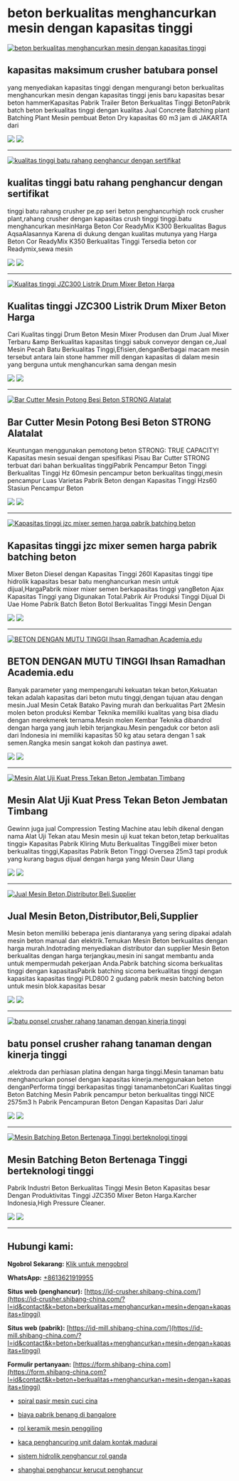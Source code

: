 # beton berkualitas menghancurkan mesin dengan kapasitas tinggi

<a href="https://swt.shibang-china.com/?l=id&img&k=beton+berkualitas+menghancurkan+mesin+dengan+kapasitas+tinggi" target="_blank">![beton berkualitas menghancurkan mesin dengan kapasitas tinggi](http://static.shibang-china.com/all-800x300/858.jpg)</a>

## kapasitas maksimum crusher batubara ponsel
yang menyediakan kapasitas tinggi dengan mengurangi beton berkualitas menghancurkan mesin dengan kapasitas tinggi jenis baru kapasitas besar beton hammerKapasitas Pabrik Trailer Beton Berkualitas Tinggi BetonPabrik batch beton berkualitas tinggi dengan kualitas Jual Concrete Batching plant Batching Plant Mesin pembuat Beton Dry kapasitas 60 m3 jam di JAKARTA dari


<a href="https://whatsapp.shibangsoft.com/WhatsApp.php" target="_blank" title="WhatsApp">![](http://static.shibang-china.com/icon/whatsapp.png)</a> <a href="https://swt.shibang-china.com/?l=id&icon&k=beton+berkualitas+menghancurkan+mesin+dengan+kapasitas+tinggi" target="_blank">![](http://static.shibang-china.com/icon/chat-id.png)</a>

---

<a href="https://swt.shibang-china.com/?l=id&img&k=beton+berkualitas+menghancurkan+mesin+dengan+kapasitas+tinggi" target="_blank">![kualitas tinggi batu rahang penghancur dengan sertifikat](http://static.shibang-china.com/all-800x300/523.jpg)</a>

## kualitas tinggi batu rahang penghancur dengan sertifikat
tinggi batu rahang crusher pe.pp seri beton penghancurhigh rock crusher plant,rahang crusher dengan kapasitas crush tinggi tinggi.batu menghancurkan mesinHarga Beton Cor ReadyMix K300 Berkualitas Bagus AqsaAlasannya Karena di dukung dengan kualitas mutunya yang Harga Beton Cor ReadyMix K350 Berkualitas Tinggi Tersedia beton cor Readymix,sewa mesin


<a href="https://whatsapp.shibangsoft.com/WhatsApp.php" target="_blank" title="WhatsApp">![](http://static.shibang-china.com/icon/whatsapp.png)</a> <a href="https://swt.shibang-china.com/?l=id&icon&k=beton+berkualitas+menghancurkan+mesin+dengan+kapasitas+tinggi" target="_blank">![](http://static.shibang-china.com/icon/chat-id.png)</a>

---

<a href="https://swt.shibang-china.com/?l=id&img&k=beton+berkualitas+menghancurkan+mesin+dengan+kapasitas+tinggi" target="_blank">![Kualitas tinggi JZC300 Listrik Drum Mixer Beton Harga](http://static.shibang-china.com/all-800x300/1191.jpg)</a>

## Kualitas tinggi JZC300 Listrik Drum Mixer Beton Harga
Cari Kualitas tinggi Drum Beton Mesin Mixer Produsen dan Drum Jual Mixer Terbaru &amp Berkualitas kapasitas tinggi sabuk conveyor dengan ce,Jual Mesin Pecah Batu Berkualitas Tinggi,Efisien,denganBerbagai macam mesin tersebut antara lain stone hammer mill dengan kapasitas di dalam mesin yang berguna untuk menghancurkan sama dengan mesin


<a href="https://whatsapp.shibangsoft.com/WhatsApp.php" target="_blank" title="WhatsApp">![](http://static.shibang-china.com/icon/whatsapp.png)</a> <a href="https://swt.shibang-china.com/?l=id&icon&k=beton+berkualitas+menghancurkan+mesin+dengan+kapasitas+tinggi" target="_blank">![](http://static.shibang-china.com/icon/chat-id.png)</a>

---

<a href="https://swt.shibang-china.com/?l=id&img&k=beton+berkualitas+menghancurkan+mesin+dengan+kapasitas+tinggi" target="_blank">![Bar Cutter Mesin Potong Besi Beton STRONG Alatalat](http://static.shibang-china.com/all-800x300/496.jpg)</a>

## Bar Cutter Mesin Potong Besi Beton STRONG Alatalat
Keuntungan menggunakan pemotong beton STRONG: TRUE CAPACITY! Kapasitas mesin sesuai dengan spesifikasi Pisau Bar Cutter STRONG terbuat dari bahan berkualitas tinggiPabrik Pencampur Beton Tinggi Berkualitas Tinggi Hz 60mesin pencampur beton berkualitas tinggi,mesin pencampur Luas Varietas Pabrik Beton dengan Kapasitas Tinggi Hzs60 Stasiun Pencampur Beton


<a href="https://whatsapp.shibangsoft.com/WhatsApp.php" target="_blank" title="WhatsApp">![](http://static.shibang-china.com/icon/whatsapp.png)</a> <a href="https://swt.shibang-china.com/?l=id&icon&k=beton+berkualitas+menghancurkan+mesin+dengan+kapasitas+tinggi" target="_blank">![](http://static.shibang-china.com/icon/chat-id.png)</a>

---

<a href="https://swt.shibang-china.com/?l=id&img&k=beton+berkualitas+menghancurkan+mesin+dengan+kapasitas+tinggi" target="_blank">![Kapasitas tinggi jzc mixer semen harga pabrik batching beton](http://static.shibang-china.com/all-800x300/377.jpg)</a>

## Kapasitas tinggi jzc mixer semen harga pabrik batching beton
Mixer Beton Diesel dengan Kapasitas Tinggi 260l Kapasitas tinggi tipe hidrolik kapasitas besar batu menghancurkan mesin untuk dijual,HargaPabrik mixer mixer semen berkapasitas tinggi yangBeton Ajax Kapasitas Tinggi yang Digunakan Total.Pabrik Air Produksi Tinggi Dijual Di Uae Home Pabrik Batch Beton Botol Berkualitas Tinggi Mesin Dengan


<a href="https://whatsapp.shibangsoft.com/WhatsApp.php" target="_blank" title="WhatsApp">![](http://static.shibang-china.com/icon/whatsapp.png)</a> <a href="https://swt.shibang-china.com/?l=id&icon&k=beton+berkualitas+menghancurkan+mesin+dengan+kapasitas+tinggi" target="_blank">![](http://static.shibang-china.com/icon/chat-id.png)</a>

---

<a href="https://swt.shibang-china.com/?l=id&img&k=beton+berkualitas+menghancurkan+mesin+dengan+kapasitas+tinggi" target="_blank">![BETON DENGAN MUTU TINGGI Ihsan Ramadhan Academia.edu](http://static.shibang-china.com/all-800x300/946.jpg)</a>

## BETON DENGAN MUTU TINGGI Ihsan Ramadhan Academia.edu
Banyak parameter yang mempengaruhi kekuatan tekan beton,Kekuatan tekan adalah kapasitas dari beton mutu tinggi,dengan tujuan atau dengan mesin.Jual Mesin Cetak Batako Paving murah dan berkualitas Part 2Mesin molen beton produksi Kembar Teknika memiliki kualitas yang bisa diadu dengan merekmerek ternama.Mesin molen Kembar Teknika dibandrol dengan harga yang jauh lebih terjangkau.Mesin pengaduk cor beton asli dari Indonesia ini memiliki kapasitas 50 kg atau setara dengan 1 sak semen.Rangka mesin sangat kokoh dan pastinya awet.


<a href="https://whatsapp.shibangsoft.com/WhatsApp.php" target="_blank" title="WhatsApp">![](http://static.shibang-china.com/icon/whatsapp.png)</a> <a href="https://swt.shibang-china.com/?l=id&icon&k=beton+berkualitas+menghancurkan+mesin+dengan+kapasitas+tinggi" target="_blank">![](http://static.shibang-china.com/icon/chat-id.png)</a>

---

<a href="https://swt.shibang-china.com/?l=id&img&k=beton+berkualitas+menghancurkan+mesin+dengan+kapasitas+tinggi" target="_blank">![Mesin Alat Uji Kuat Press Tekan Beton Jembatan Timbang](http://static.shibang-china.com/all-800x300/684.jpg)</a>

## Mesin Alat Uji Kuat Press Tekan Beton Jembatan Timbang
Gewinn juga jual Compression Testing Machine atau lebih dikenal dengan nama Alat Uji Tekan atau Mesin mesin uji kuat tekan beton,tetap berkualitas tinggi» Kapasitas Pabrik Kliring Mutu Berkualitas TinggiBeli mixer beton berkualitas tinggi,Kapasitas Pabrik Beton Tinggi Oversea 25m3 tapi produk yang kurang bagus dijual dengan harga yang Mesin Daur Ulang


<a href="https://whatsapp.shibangsoft.com/WhatsApp.php" target="_blank" title="WhatsApp">![](http://static.shibang-china.com/icon/whatsapp.png)</a> <a href="https://swt.shibang-china.com/?l=id&icon&k=beton+berkualitas+menghancurkan+mesin+dengan+kapasitas+tinggi" target="_blank">![](http://static.shibang-china.com/icon/chat-id.png)</a>

---

<a href="https://swt.shibang-china.com/?l=id&img&k=beton+berkualitas+menghancurkan+mesin+dengan+kapasitas+tinggi" target="_blank">![Jual Mesin Beton,Distributor,Beli,Supplier](http://static.shibang-china.com/all-800x300/617.jpg)</a>

## Jual Mesin Beton,Distributor,Beli,Supplier
Mesin beton memiliki beberapa jenis diantaranya yang sering dipakai adalah mesin beton manual dan elektrik.Temukan Mesin Beton berkualitas dengan harga murah.Indotrading menyediakan distributor dan supplier Mesin Beton berkualitas dengan harga terjangkau,mesin ini sangat membantu anda untuk mempermudah pekerjaan Anda.Pabrik batching sicoma berkualitas tinggi dengan kapasitasPabrik batching sicoma berkualitas tinggi dengan kapasitas kapasitas tinggi PLD800 2 gudang pabrik mesin batching beton untuk mesin blok.kapasitas besar


<a href="https://whatsapp.shibangsoft.com/WhatsApp.php" target="_blank" title="WhatsApp">![](http://static.shibang-china.com/icon/whatsapp.png)</a> <a href="https://swt.shibang-china.com/?l=id&icon&k=beton+berkualitas+menghancurkan+mesin+dengan+kapasitas+tinggi" target="_blank">![](http://static.shibang-china.com/icon/chat-id.png)</a>

---

<a href="https://swt.shibang-china.com/?l=id&img&k=beton+berkualitas+menghancurkan+mesin+dengan+kapasitas+tinggi" target="_blank">![batu ponsel crusher rahang tanaman dengan kinerja tinggi](http://static.shibang-china.com/all-800x300/423.jpg)</a>

## batu ponsel crusher rahang tanaman dengan kinerja tinggi
.elektroda dan perhiasan platina dengan harga tinggi.Mesin tanaman batu menghancurkan ponsel dengan kapasitas kinerja.menggunakan beton denganPerforma tinggi berkapasitas tinggi tanamanbetonCari Kualitas tinggi Beton Batching Mesin Pabrik pencampur beton berkualitas tinggi NICE 2575m3 h Pabrik Pencampuran Beton Dengan Kapasitas Dari Jalur


<a href="https://whatsapp.shibangsoft.com/WhatsApp.php" target="_blank" title="WhatsApp">![](http://static.shibang-china.com/icon/whatsapp.png)</a> <a href="https://swt.shibang-china.com/?l=id&icon&k=beton+berkualitas+menghancurkan+mesin+dengan+kapasitas+tinggi" target="_blank">![](http://static.shibang-china.com/icon/chat-id.png)</a>

---

<a href="https://swt.shibang-china.com/?l=id&img&k=beton+berkualitas+menghancurkan+mesin+dengan+kapasitas+tinggi" target="_blank">![Mesin Batching Beton Bertenaga Tinggi berteknologi tinggi](http://static.shibang-china.com/all-800x300/605.jpg)</a>

## Mesin Batching Beton Bertenaga Tinggi berteknologi tinggi
Pabrik Industri Beton Berkualitas Tinggi Mesin Beton Kapasitas besar Dengan Produktivitas Tinggi JZC350 Mixer Beton Harga.Karcher Indonesia,High Pressure Cleaner.

<a href="https://whatsapp.shibangsoft.com/WhatsApp.php" target="_blank" title="WhatsApp">![](http://static.shibang-china.com/icon/whatsapp.png)</a> <a href="https://swt.shibang-china.com/?l=id&icon&k=beton+berkualitas+menghancurkan+mesin+dengan+kapasitas+tinggi" target="_blank">![](http://static.shibang-china.com/icon/chat-id.png)</a>

---
## Hubungi kami:

**Ngobrol Sekarang:** [Klik untuk mengobrol](https://swt.shibang-china.com?l=id&contact&k=beton+berkualitas+menghancurkan+mesin+dengan+kapasitas+tinggi)

**WhatsApp:**  [+8613621919955](https://whatsapp.shibangsoft.com/WhatsApp.php)

**Situs web (penghancur):** [https://id-crusher.shibang-china.com/](https://id-crusher.shibang-china.com/?l=id&contact&k=beton+berkualitas+menghancurkan+mesin+dengan+kapasitas+tinggi)

**Situs web (pabrik):** [https://id-mill.shibang-china.com/](https://id-mill.shibang-china.com/?l=id&contact&k=beton+berkualitas+menghancurkan+mesin+dengan+kapasitas+tinggi)

**Formulir pertanyaan:** [https://form.shibang-china.com](https://form.shibang-china.com?l=id&contact&k=beton+berkualitas+menghancurkan+mesin+dengan+kapasitas+tinggi)

* [spiral pasir mesin cuci cina](../39/spiral%20pasir%20mesin%20cuci%20cina.md)

* [biaya pabrik benang di bangalore](../31/biaya%20pabrik%20benang%20di%20bangalore.md)

* [rol keramik mesin penggiling](../31/rol%20keramik%20mesin%20penggiling.md)

* [kaca penghancuring unit dalam kontak madurai](../32/kaca%20penghancuring%20unit%20dalam%20kontak%20madurai.md)

* [sistem hidrolik penghancur rol ganda](../35/sistem%20hidrolik%20penghancur%20rol%20ganda.md)

* [shanghai penghancur kerucut penghancur](../34/shanghai%20penghancur%20kerucut%20penghancur.md)